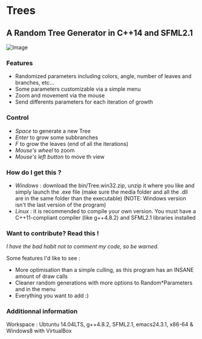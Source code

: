 # Trees
## A Random Tree Generator in C++14 and SFML2.1

![Image](../blob/master/media/screenshot/example.png?raw=true)

### Features

* Randomized parameters including colors, angle, number of leaves and branches, etc...
* Some parameters customizable via a simple menu
* Zoom and movement via the mouse
* Send differents parameters for each iteration of growth

### Control

* _Space_ to generate a new Tree
* _Enter_ to grow some subbranches
* _F_ to grow the leaves (end of all the iterations)
* _Mouse's wheel_ to zoom
* _Mouse's left button_ to move th view

### How do I get this ?

* _Windows_ : download the bin/Tree.win32.zip, unzip it where you like and simply launch the .exe file (make sure the media folder and all the .dll are in the same folder than the executable) (NOTE: Windows version isn't the last version of the program)
* _Linux_ : it is recommended to compile your own version. You must have a C++11-compliant compiler (like g++4.8.2) and SFML2.1 libraries installed

### Want to contribute? Read this !

_I have the bad habit not to comment my code, so be warned._

Some features I'd like to see :
* More optimisation than a simple culling, as this program has an INSANE amount of draw calls
* Cleaner random generations with more options to Random*Parameters and in the menu
* Everything you want to add :)

### Additionnal information

Workspace : Ubtuntu 14.04LTS, g++4.8.2, SFML2.1, emacs24.3.1, x86-64 & Windows8 with VirtualBox
